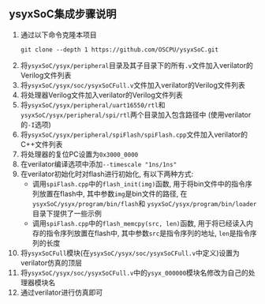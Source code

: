 
## ysyxSoC集成步骤说明

1. 通过以下命令克隆本项目
   ```
   git clone --depth 1 https://github.com/OSCPU/ysyxSoC.git
   ```
1. 将`ysyxSoC/ysyx/peripheral`目录及其子目录下的所有`.v`文件加入verilator的Verilog文件列表
1. 将`ysyxSoC/ysyx/soc/ysyxSoCFull.v`文件加入verilator的Verilog文件列表
1. 将处理器Verilog文件加入verilator的Verilog文件列表
1. 将`ysyxSoC/ysyx/peripheral/uart16550/rtl`和`ysyxSoC/ysyx/peripheral/spi/rtl`两个目录加入包含路径中
   (使用verilator的`-I`选项)
1. 将`ysyxSoC/ysyx/peripheral/spiFlash/spiFlash.cpp`文件加入verilator的C++文件列表
1. 将处理器的复位PC设置为`0x3000_0000`
1. 在verilator编译选项中添加`--timescale "1ns/1ns"`
1. 在verilator初始化时对flash进行初始化, 有以下两种方式:
   * 调用`spiFlash.cpp`中的`flash_init(img)`函数, 用于将bin文件中的指令序列放置在flash中,
     其中参数`img`是bin文件的路径, 在`ysyxSoC/ysyx/program/bin/flash`和
     `ysyxSoC/ysyx/program/bin/loader`目录下提供了一些示例
   * 调用`spiFlash.cpp`中的`flash_memcpy(src, len)`函数, 用于将已经读入内存的指令序列放置在flash中,
     其中参数`src`是指令序列的地址, `len`是指令序列的长度
1. 将`ysyxSoCFull`模块(在`ysyxSoC/ysyx/soc/ysyxSoCFull.v`中定义)设置为verilator仿真的顶层
1. 将`ysyxSoC/ysyx/soc/ysyxSoCFull.v`中的`ysyx_000000`模块名修改为自己的处理器模块名
1. 通过verilator进行仿真即可
